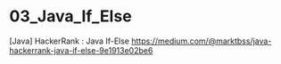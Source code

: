 # 03_Java_If_Else
[Java] HackerRank : Java If-Else
https://medium.com/@marktbss/java-hackerrank-java-if-else-9e1913e02be6
